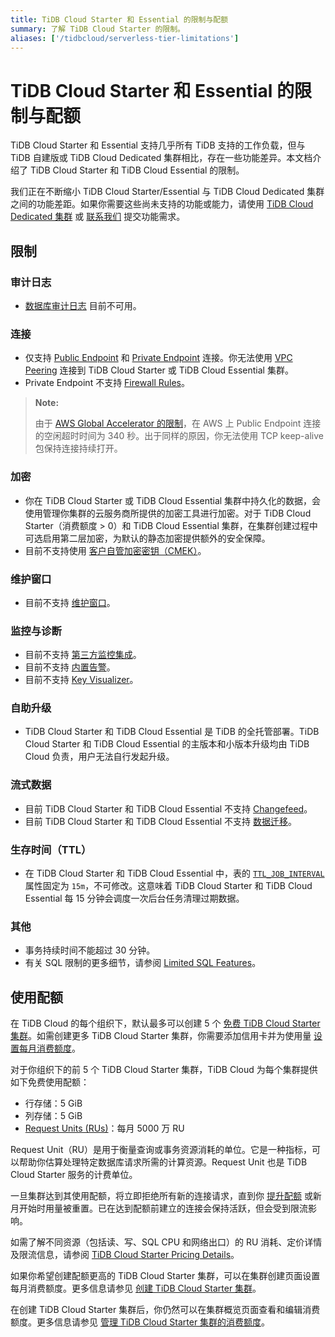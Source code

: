 ```yaml
---
title: TiDB Cloud Starter 和 Essential 的限制与配额
summary: 了解 TiDB Cloud Starter 的限制。
aliases: ['/tidbcloud/serverless-tier-limitations']
---
```


# TiDB Cloud Starter 和 Essential 的限制与配额

<!-- markdownlint-disable MD026 -->

TiDB Cloud Starter 和 Essential 支持几乎所有 TiDB 支持的工作负载，但与 TiDB 自建版或 TiDB Cloud Dedicated 集群相比，存在一些功能差异。本文档介绍了 TiDB Cloud Starter 和 TiDB Cloud Essential 的限制。

我们正在不断缩小 TiDB Cloud Starter/Essential 与 TiDB Cloud Dedicated 集群之间的功能差距。如果你需要这些尚未支持的功能或能力，请使用 [TiDB Cloud Dedicated 集群](/tidb-cloud/select-cluster-tier.md#tidb-cloud-dedicated) 或 [联系我们](https://www.pingcap.com/contact-us/?from=en) 提交功能需求。

## 限制

### 审计日志

- [数据库审计日志](/tidb-cloud/tidb-cloud-auditing.md) 目前不可用。

### 连接

- 仅支持 [Public Endpoint](/tidb-cloud/connect-via-standard-connection-serverless.md) 和 [Private Endpoint](/tidb-cloud/set-up-private-endpoint-connections-serverless.md) 连接。你无法使用 [VPC Peering](/tidb-cloud/set-up-vpc-peering-connections.md) 连接到 TiDB Cloud Starter 或 TiDB Cloud Essential 集群。
- Private Endpoint 不支持 [Firewall Rules](/tidb-cloud/configure-serverless-firewall-rules-for-public-endpoints.md)。

> **Note:**
>
> 由于 [AWS Global Accelerator 的限制](https://docs.aws.amazon.com/global-accelerator/latest/dg/introduction-how-it-works.html#about-idle-timeout)，在 AWS 上 Public Endpoint 连接的空闲超时时间为 340 秒。出于同样的原因，你无法使用 TCP keep-alive 包保持连接持续打开。

### 加密

- 你在 TiDB Cloud Starter 或 TiDB Cloud Essential 集群中持久化的数据，会使用管理你集群的云服务商所提供的加密工具进行加密。对于 TiDB Cloud Starter（消费额度 > 0）和 TiDB Cloud Essential 集群，在集群创建过程中可选启用第二层加密，为默认的静态加密提供额外的安全保障。
- 目前不支持使用 [客户自管加密密钥（CMEK）](/tidb-cloud/tidb-cloud-encrypt-cmek-aws.md)。

### 维护窗口

- 目前不支持 [维护窗口](/tidb-cloud/configure-maintenance-window.md)。

### 监控与诊断

- 目前不支持 [第三方监控集成](/tidb-cloud/third-party-monitoring-integrations.md)。
- 目前不支持 [内置告警](/tidb-cloud/monitor-built-in-alerting.md)。
- 目前不支持 [Key Visualizer](/tidb-cloud/tune-performance.md#key-visualizer)。

### 自助升级

- TiDB Cloud Starter 和 TiDB Cloud Essential 是 TiDB 的全托管部署。TiDB Cloud Starter 和 TiDB Cloud Essential 的主版本和小版本升级均由 TiDB Cloud 负责，用户无法自行发起升级。

### 流式数据

- 目前 TiDB Cloud Starter 和 TiDB Cloud Essential 不支持 [Changefeed](/tidb-cloud/changefeed-overview.md)。
- 目前 TiDB Cloud Starter 和 TiDB Cloud Essential 不支持 [数据迁移](/tidb-cloud/migrate-from-mysql-using-data-migration.md)。

### 生存时间（TTL）

- 在 TiDB Cloud Starter 和 TiDB Cloud Essential 中，表的 [`TTL_JOB_INTERVAL`](/time-to-live.md#ttl-job) 属性固定为 `15m`，不可修改。这意味着 TiDB Cloud Starter 和 TiDB Cloud Essential 每 15 分钟会调度一次后台任务清理过期数据。

### 其他

- 事务持续时间不能超过 30 分钟。
- 有关 SQL 限制的更多细节，请参阅 [Limited SQL Features](/tidb-cloud/limited-sql-features.md)。

## 使用配额

在 TiDB Cloud 的每个组织下，默认最多可以创建 5 个 [免费 TiDB Cloud Starter 集群](/tidb-cloud/select-cluster-tier.md#tidb-cloud-serverless)。如需创建更多 TiDB Cloud Starter 集群，你需要添加信用卡并为使用量 [设置每月消费额度](/tidb-cloud/manage-serverless-spend-limit.md)。

对于你组织下的前 5 个 TiDB Cloud Starter 集群，TiDB Cloud 为每个集群提供如下免费使用配额：

- 行存储：5 GiB
- 列存储：5 GiB
- [Request Units (RUs)](/tidb-cloud/tidb-cloud-glossary.md#request-unit)：每月 5000 万 RU

Request Unit（RU）是用于衡量查询或事务资源消耗的单位。它是一种指标，可以帮助你估算处理特定数据库请求所需的计算资源。Request Unit 也是 TiDB Cloud Starter 服务的计费单位。

一旦集群达到其使用配额，将立即拒绝所有新的连接请求，直到你 [提升配额](/tidb-cloud/manage-serverless-spend-limit.md#update-spending-limit) 或新月开始时用量被重置。已在达到配额前建立的连接会保持活跃，但会受到限流影响。

如需了解不同资源（包括读、写、SQL CPU 和网络出口）的 RU 消耗、定价详情及限流信息，请参阅 [TiDB Cloud Starter Pricing Details](https://www.pingcap.com/tidb-cloud-starter-pricing-details/)。

如果你希望创建配额更高的 TiDB Cloud Starter 集群，可以在集群创建页面设置每月消费额度。更多信息请参见 [创建 TiDB Cloud Starter 集群](/tidb-cloud/create-tidb-cluster-serverless.md)。

在创建 TiDB Cloud Starter 集群后，你仍然可以在集群概览页面查看和编辑消费额度。更多信息请参见 [管理 TiDB Cloud Starter 集群的消费额度](/tidb-cloud/manage-serverless-spend-limit.md)。